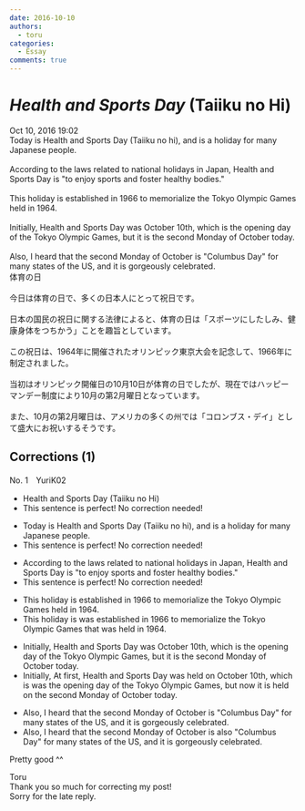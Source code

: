 ```yaml
---
date: 2016-10-10
authors:
  - toru
categories:
  - Essay
comments: true
---
```


# <strong><em>Health and Sports Day</strong></em> (Taiiku no Hi)
<div class="date">Oct 10, 2016 19:02</div>
<div id="post"><div id="body_show_ori">
Today is Health and Sports Day (Taiiku no hi), and is a holiday for many Japanese people.<br/><br/>According to the laws related to national holidays in Japan, Health and Sports Day is "to enjoy sports and foster healthy bodies."<br/><br/>This holiday is established in 1966 to memorialize the Tokyo Olympic Games held in 1964.<br/><br/>Initially, Health and Sports Day was October 10th, which is the opening day of the Tokyo Olympic Games, but it is the second Monday of October today.<br/><br/>Also, I heard that the second Monday of October is "Columbus Day" for many states of the US, and it is gorgeously celebrated.
</div></div>

<!-- more -->

<div id="post_ja"><div id="body_show_mo">
体育の日<br/><br/>今日は体育の日で、多くの日本人にとって祝日です。<br/><br/>日本の国民の祝日に関する法律によると、体育の日は「スポーツにしたしみ、健康身体をつちかう」ことを趣旨としています。<br/><br/>この祝日は、1964年に開催されたオリンピック東京大会を記念して、1966年に制定されました。<br/><br/>当初はオリンピック開催日の10月10日が体育の日でしたが、現在ではハッピーマンデー制度により10月の第2月曜日となっています。<br/><br/>また、10月の第2月曜日は、アメリカの多くの州では「コロンブス・デイ」として盛大にお祝いするそうです。
</div></div>

## Corrections (1)
<div id="block"><div class="first_name"> No. 1　<span class="just_name">YuriK02</span></div><div id="block2">
<ul class="correction_field">
<li class="incorrect">Health and Sports Day (Taiiku no Hi)</li>
<li class="corrected perfect">This sentence is perfect! No correction needed!</li>
</ul>
<ul class="correction_field">
<li class="incorrect">Today is Health and Sports Day (Taiiku no hi), and is a holiday for many Japanese people.</li>
<li class="corrected perfect">This sentence is perfect! No correction needed!</li>
</ul>
<ul class="correction_field">
<li class="incorrect">According to the laws related to national holidays in Japan, Health and Sports Day is "to enjoy sports and foster healthy bodies."</li>
<li class="corrected perfect">This sentence is perfect! No correction needed!</li>
</ul>
<ul class="correction_field">
<li class="incorrect">This holiday is established in 1966 to memorialize the Tokyo Olympic Games held in 1964.</li>
<li class="corrected correct">
This holiday <span class="f_red"><span class="sline">is</span></span> <span class="f_blue">was </span>established in 1966 to memorialize the Tokyo Olympic Games <span class="f_blue">that was </span>held in 1964.
</li>
</ul>
<ul class="correction_field">
<li class="incorrect">Initially, Health and Sports Day was October 10th, which is the opening day of the Tokyo Olympic Games, but it is the second Monday of October today.</li>
<li class="corrected correct">
<span class="f_red"><span class="sline">Initially,</span></span> <span class="f_blue">At first, </span>Health and Sports Day was <span class="f_blue">held on</span> October 10th, which <span class="f_red">is</span> <span class="f_blue">was </span>the opening day of the Tokyo Olympic Games, but <span class="f_blue">now </span>it is <span class="f_blue">held on</span> the second Monday of October <span class="f_red"><span class="sline">today.</span></span>
</li>
</ul>
<ul class="correction_field">
<li class="incorrect">Also, I heard that the second Monday of October is "Columbus Day" for many states of the US, and it is gorgeously celebrated.</li>
<li class="corrected correct">
<span class="f_red"><span class="sline">Also, </span></span>I heard that the second Monday of October is <span class="f_blue">also </span>"Columbus Day" for many states of the US, and it is gorgeously celebrated.
</li>
</ul>
<p class="comment_small">
 Pretty good ^^
</p>

</div><div class="name"><span class="just_name">Toru</span><br>
Thank you so much for correcting my post!<br/>Sorry for the late reply.
</div>
</div>
